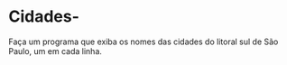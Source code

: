 # Cidades-
Faça um programa que exiba os nomes das cidades do litoral sul de São Paulo, um em cada linha.
